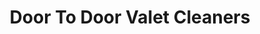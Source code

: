 ---
title: "Door To Door Valet Cleaners"
url: /malibu/door-to-door-valet-cleaners/
shop: Wäscherei
---